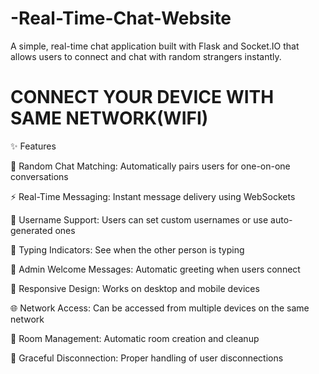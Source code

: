 # -Real-Time-Chat-Website
A simple, real-time chat application built with Flask and Socket.IO that allows users to connect and chat with random strangers instantly.

# CONNECT YOUR DEVICE WITH SAME NETWORK(WIFI) 

✨ Features

🔗 Random Chat Matching: Automatically pairs users for one-on-one conversations

⚡ Real-Time Messaging: Instant message delivery using WebSockets

👤 Username Support: Users can set custom usernames or use auto-generated ones

💬 Typing Indicators: See when the other person is typing

🤖 Admin Welcome Messages: Automatic greeting when users connect

📱 Responsive Design: Works on desktop and mobile devices

🌐 Network Access: Can be accessed from multiple devices on the same network

🔄 Room Management: Automatic room creation and cleanup

🚪 Graceful Disconnection: Proper handling of user disconnections
